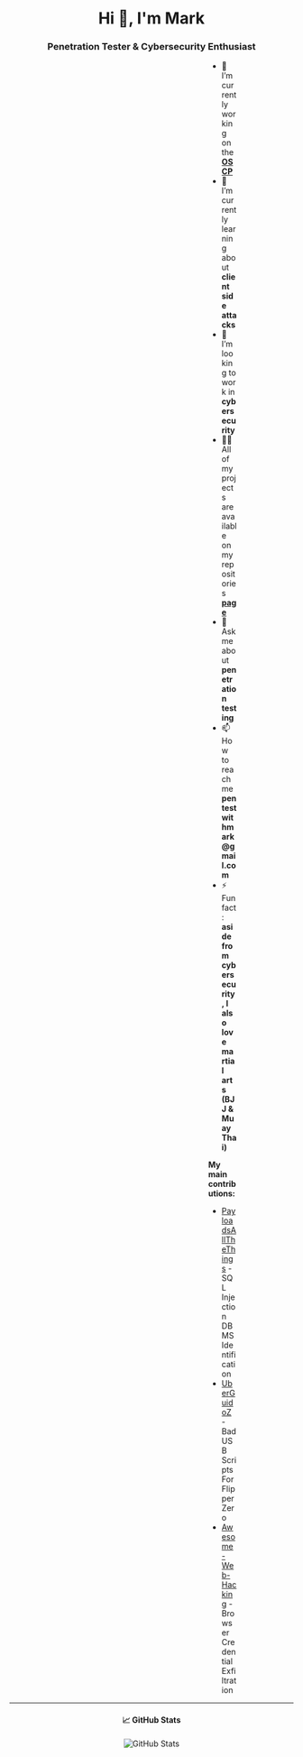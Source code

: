 <h1 align="center">Hi 👋, I'm Mark</h1>
<h3 align="center">Penetration Tester & Cybersecurity Enthusiast</h3>

<div style="margin-left: 70%; margin-right: 20%; text-align: left;">
<ul>
  <li>🔭 I’m currently working on the <a href="https://www.offsec.com/courses/pen-200/"><strong>OSCP</strong></a></li>
  <li>🌱 I’m currently learning about <strong>client side attacks</strong></li>
  <li>👯 I’m looking to work in <strong>cybersecurity</strong></li>
  <li>👨‍💻 All of my projects are available on my repositories <a href="https://github.com/MarkCyber?tab=repositories"><strong>page</strong></a></li>
  <li>💬 Ask me about <strong>penetration testing</strong></li>
  <li>📫 How to reach me <strong>pentestwithmark@gmail.com</strong></li>
  <li>⚡ Fun fact: <strong>aside from cybersecurity, I also love martial arts (BJJ & Muay Thai)</strong></li>
</ul>

<p><strong>My main contributions:</strong></p>
<ul>
  <li><a href="https://github.com/swisskyrepo/PayloadsAllTheThings">PayloadsAllTheThings</a> - SQL Injection DBMS Identification</li>
  <li><a href="https://github.com/UberGuidoZ/Flipper">UberGuidoZ</a> - BadUSB Scripts For FlipperZero</li>
  <li><a href="https://github.com/infoslack/awesome-web-hacking">Awesome-Web-Hacking</a> - Browser Credential Exfiltration</li>
</ul>
</div>

---

<h4 align="center">📈 GitHub Stats</h4>
<p align="center">
  <img src="https://github-readme-stats.vercel.app/api?username=markcyber&show_icons=true&theme=github_dark&hide_rank=true&hide_title=true&disable_animations=true&hide=issues,prs" alt="GitHub Stats"/>
</p>

<!--
**MarkCyber/MarkCyber** is a ✨ _special_ ✨ repository because its `README.md` (this file) appears on your GitHub profile.

Here are some ideas to get you started:

- 🔭 I’m currently working on ...
- 🌱 I’m currently learning ...
- 👯 I’m looking to collaborate on ...
- 🤔 I’m looking for help with ...
- 💬 Ask me about ...
- 📫 How to reach me: ...
- 😄 Pronouns: ...
- ⚡ Fun fact: ...
-->

</p>
</div>
